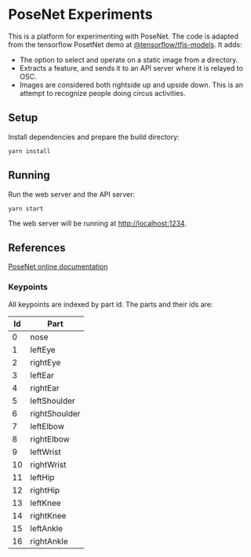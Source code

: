 # PoseNet Experiments

This is a platform for experimenting with PoseNet. The code is adapted from the
tensorflow PosetNet demo at
[@tensorflow/tfjs-models](https://github.com/tensorflow/tfjs-models/tree/master/posenet).
It adds:

- The option to select and operate on a static image from a directory.
- Extracts a feature, and sends it to an API server where it is relayed to OSC.
- Images are considered both rightside up and upside down. This is an attempt to
  recognize people doing circus activities.

## Setup

Install dependencies and prepare the build directory:

```shell
yarn install
```

## Running

Run the web server and the API server:

```shell
yarn start
```

The web server will be running at <http://localhost:1234>.

## References

[PoseNet online documentation](https://github.com/tensorflow/tfjs-models/tree/master/posenet)

### Keypoints

All keypoints are indexed by part id. The parts and their ids are:

| Id  | Part          |
| --- | ------------- |
| 0   | nose          |
| 1   | leftEye       |
| 2   | rightEye      |
| 3   | leftEar       |
| 4   | rightEar      |
| 5   | leftShoulder  |
| 6   | rightShoulder |
| 7   | leftElbow     |
| 8   | rightElbow    |
| 9   | leftWrist     |
| 10  | rightWrist    |
| 11  | leftHip       |
| 12  | rightHip      |
| 13  | leftKnee      |
| 14  | rightKnee     |
| 15  | leftAnkle     |
| 16  | rightAnkle    |
